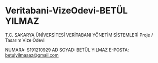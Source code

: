 # Veritabani-VizeOdevi-BETÜL YILMAZ
T.C. SAKARYA ÜNİVERSİTESİ VERİTABANI YÖNETİM SİSTEMLERİ Proje / Tasarım Vize Ödevi

NUMARA: S191210929 AD SOYAD: BETÜL YILMAZ E-POSTA: betulyilmaaaz@gmail.com
